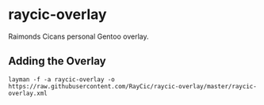 # raycic-overlay
Raimonds Cicans personal Gentoo overlay.

## Adding the Overlay
`layman -f -a raycic-overlay -o https://raw.githubusercontent.com/RayCic/raycic-overlay/master/raycic-overlay.xml`
